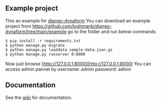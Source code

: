 ## Example project

This an example for [django-dynaform](https://pypi.org/project/django-dynaform/)
You can download an example project from https://github.com/loghmanb/django-dynaform/tree/main/example
go to the folder and run below commands

```shell
$ pip install -r requirements.txt
$ python manage.py migrate
$ python manage.py loaddata sample-data.json.gz
$ python manage.py runserver 0:8000
```
Now just browse [http://127.0.0.1:8000](http://127.0.0.1:8000)
You can access admin pannel by username: admin password: admin

## Documentation

See the [wiki](https://github.com/loghmanb/django-dynaform/wiki) for documentation.
